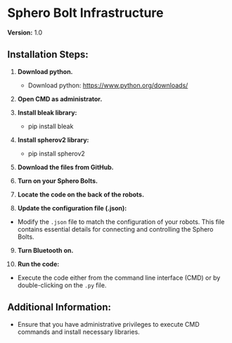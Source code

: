 # Sphero Bolt Infrastructure

**Version:** 1.0

## Installation Steps:

1. **Download python.**
    - Download python: https://www.python.org/downloads/
3. **Open CMD as administrator.**
   
4. **Install bleak library:** 
    - pip install bleak
5. **Install spherov2 library:** 
    - pip install spherov2
6. **Download the files from GitHub.**

7. **Turn on your Sphero Bolts.**

8. **Locate the code on the back of the robots.**

9. **Update the configuration file (.json):**
- Modify the `.json` file to match the configuration of your robots. This file contains essential details for connecting and controlling the Sphero Bolts.

9. **Turn Bluetooth on.**

10. **Run the code:**
- Execute the code either from the command line interface (CMD) or by double-clicking on the `.py` file.

## Additional Information:

- Ensure that you have administrative privileges to execute CMD commands and install necessary libraries.
